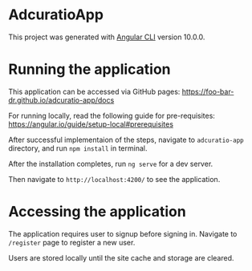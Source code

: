# AdcuratioApp

This project was generated with [Angular CLI](https://github.com/angular/angular-cli) version 10.0.0.

# Running the application

This application can be accessed via GitHub pages: https://foo-bar-dr.github.io/adcuratio-app/docs

For running locally, read the following guide for pre-requisites:
https://angular.io/guide/setup-local#prerequisites

After successful implementaion of the steps, navigate to `adcuratio-app` directory,
and run `npm install` in terminal.

After the installation completes, run `ng serve` for a dev server.

Then navigate to `http://localhost:4200/` to see the application.

# Accessing the application

The application requires user to signup before signing in. Navigate to `/register` page to register a new user.

Users are stored locally until the site cache and storage are cleared.